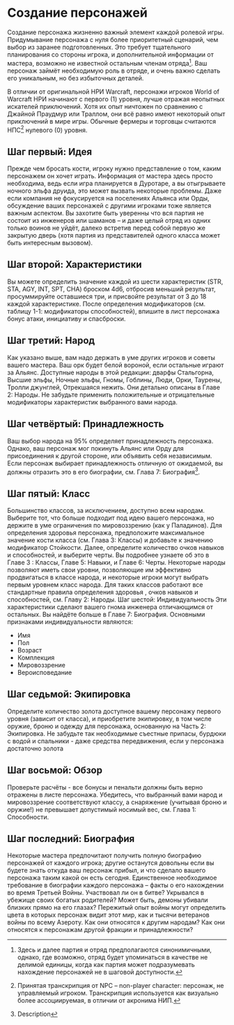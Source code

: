 # Создание персонажей
Создание персонажа жизненно важный элемент каждой ролевой игры. Придумывание персонажа с нуля более приоритетный сценарий, чем выбор из заранее подготовленных. Это требует тщательного планирования со стороны игрока, и дополнительной информации от мастера, возможно не известной остальным членам отряда[^party]. Ваш персонаж займёт необходимую роль в отряде, и очень важно сделать его уникальным, но без избыточных деталей.

В отличии от оригинальной НРИ Warcraft, персонажи игроков World of Warcraft НРИ начинают с первого (1) уровня, лучше отражая неопытных искателей приключений. Хотя их опыт ничтожен по сравнению с Джайной Праудмур или Траллом, они всё равно имеют некоторый опыт приключений в мире игры. Обычные фермеры и торговцы считаются НПС[^npc] нулевого (0) уровня.

## Шаг первый: Идея
Прежде чем бросать кости, игроку нужно представление о том, каким персонажем он хочет играть. Информация от мастера здесь просто необходима, ведь если игра планируется в Дуротаре, а вы отыгрываете ночного эльфа друида, это может вызвать некоторые проблемы. Даже если компания не фокусируется на поселениях Альянса или Орды, обсуждение ваших персонажей с другими игроками тоже является важным аспектом. Вы захотите быть уверенны что вся партия не состоит из инженеров или шаманов – и даже целый отряд из одних только воинов не уйдёт, далеко встретив перед собой первую же закрытую дверь (хотя партия из представителей одного класса может быть интересным вызовом).

## Шаг второй: Характеристики
Вы можете определить значение каждой из шести характеристик (STR, STA, AGY, INT, SPT, CHA) броском 4d6, отбросив меньший результат, просуммируйте оставшиеся три, и присвойте результат от 3 до 18 каждой характеристике. После определения модификаторов (см. таблицу 1-1: модификаторы способностей), впишите в лист персонажа бонус атаки, инициативу и спасброски. 

## Шаг третий: Народ
Как указано выше, вам надо держать в уме других игроков и советы вашего мастера. Ваш орк будет белой вороной, если остальные играют за Альянс. Доступные народы в этой редакции: дварфы Стальгорна, Высшие эльфы, Ночные эльфы, Гномы, Гоблины, Люди, Орки, Таурены, Тролли джунглей, Отрекшаяся нежить. Они детально описаны в Главе 2: Народы. Не забудьте применить положительные и отрицательные модификаторы характеристик выбранного вами народа. 

## Шаг четвёртый: Принадлежность
Ваш выбор народа на 95% определяет принадлежность персонажа. Однако, ваш персонаж мог покинуть Альянс или Орду для присоединения к другой стороне, или объявить себя независимым. Если персонаж выбирает принадлежность отличную от ожидаемой, вы должны отразить это в его биографии, см. Глава 7: Биография[^desc].

## Шаг пятый: Класс
Большинство классов, за исключением, доступно всем народам. Выберите тот, что больше подходит под идею вашего персонажа, но держите в уме ограничения по мировоззрению (как у Паладинов). Для определения здоровья персонажа, предположите максимальное значение кости класса (см. Глава 3: Классы) и добавьте к значению модификатор Стойкости. Далее, определите количество очков навыков и способностей, и выберите черты. Вы подробнее узнаете об это в Главе 3 : Классы, Главе 5: Навыки, и Главе 6: Черты. Некоторые народы позволяют иметь свои уровни, позволяющие  им эффективно продвигаться в классе народа, и некоторые игроки могут выбрать первым уровнем класс народа.  Для таких классов работают все стандартные правила определения здоровья , очков навыков и способностей, см. Главу 2: Народы.
Шаг шестой: Индивидуальность
Эти характеристики сделают вашего гнома инженера отличающимся от остальных. Вы найдёте больше в Главе 7: Биография. Основными признаками индивидуальности являются:
* Имя
* Пол
* Возраст
* Комплекция
* Мировоззрение
* Вероисповедание

## Шаг седьмой: Экипировка
Определите количество золота доступное вашему персонажу первого уровня (зависит от класса), и приобретите экипировку, в том числе оружие, броню и одежду для персонажа, основанную на Часть 2: Экипировка. Не забудьте так необходимые съестные припасы, бурдюки с водой и спальники - даже средства передвижения, если у персонажа достаточно золота

## Шаг восьмой: Обзор
Проверьте расчёты - все бонусы и пенальти должны быть верно отражены в листе персонажа. Убедитесь, что выбранный вами народ и мировоззрение соответствуют классу, а снаряжение (учитывая броню и оружие!) не превышает допустимый носимый вес, см. Глава 1: Способности.

## Шаг последний: Биография
Некоторые мастера предпочитают получить полную биографию персонажей от каждого игрока; другие останутся довольны если вы будете знать откуда ваш персонаж прибыл, и что сделало вашего персонажа таким какой он есть сегодня. Единственное необходимое требование в биографии каждого персонажа – факты о его нахождении во время Третьей Войны. Участвовал ли он в битве? Укрывался в убежище своих богатых родителей? Может быть, демоны убивали близких прямо на его глазах? Пережитый опыт войны могут определить цвета в которых персонаж видит этот мир, как и тысячи ветеранов войны по всему Азероту. Как они относятся к другим народам? Как они относятся к персонажам другой фракции и принадлежности?

[^party]: Здесь и далее партия и отряд предполагаются синонимичными, однако, где возможно, отряд будет упоминаться в качестве не делимой единицы, когда как партия может подразумевать нахождение персонажей не в шаговой доступности.
[^npc]: Принятая транскрипция от NPC – non-player character: персонаж, не управляемый игроком. Транскрипция используется как визуально более ассоциируемая, в отличии от акронима НИП. 
[^desc]: Description